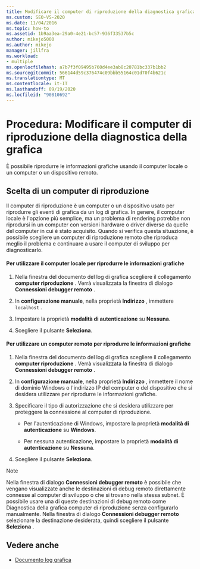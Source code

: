 ```yaml
---
title: Modificare il computer di riproduzione della diagnostica grafica
ms.custom: SEO-VS-2020
ms.date: 11/04/2016
ms.topic: how-to
ms.assetid: 1b9aa3ea-29a0-4e21-bc57-936f33537b5c
author: mikejo5000
ms.author: mikejo
manager: jillfra
ms.workload:
- multiple
ms.openlocfilehash: a7b7f3f09495b760d4ee3ab8c20781bc337b1bb2
ms.sourcegitcommit: 566144d59c376474c09bbb55164c01d70f4b621c
ms.translationtype: MT
ms.contentlocale: it-IT
ms.lasthandoff: 09/19/2020
ms.locfileid: "90810692"
---
```

# <a name="how-to-change-the-graphics-diagnostics-playback-machine"></a>Procedura: Modificare il computer di riproduzione della diagnostica della grafica
È possibile riprodurre le informazioni grafiche usando il computer locale o un computer o un dispositivo remoto.

## <a name="choosing-a-playback-machine"></a>Scelta di un computer di riproduzione
 Il computer di riproduzione è un computer o un dispositivo usato per riprodurre gli eventi di grafica da un log di grafica. In genere, il computer locale è l'opzione più semplice, ma un problema di rendering potrebbe non riprodursi in un computer con versioni hardware o driver diverse da quelle del computer in cui è stato acquisito. Quando si verifica questa situazione, è possibile scegliere un computer di riproduzione remoto che riproduca meglio il problema e continuare a usare il computer di sviluppo per diagnosticarlo.

#### <a name="to-use-the-local-machine-to-play-back-graphics-information"></a>Per utilizzare il computer locale per riprodurre le informazioni grafiche

1. Nella finestra del documento del log di grafica scegliere il collegamento **computer riproduzione** . Verrà visualizzata la finestra di dialogo **Connessioni debugger remoto** .

2. In **configurazione manuale**, nella proprietà **Indirizzo** , immettere `localhost` .

3. Impostare la proprietà **modalità di autenticazione** su **Nessuna**.

4. Scegliere il pulsante **Seleziona**.

#### <a name="to-use-a-remote-machine-to-play-back-graphics-information"></a>Per utilizzare un computer remoto per riprodurre le informazioni grafiche

1. Nella finestra del documento del log di grafica scegliere il collegamento **computer riproduzione** . Verrà visualizzata la finestra di dialogo **Connessioni debugger remoto** .

2. In **configurazione manuale**, nella proprietà **Indirizzo** , immettere il nome di dominio Windows o l'indirizzo IP del computer o del dispositivo che si desidera utilizzare per riprodurre le informazioni grafiche.

3. Specificare il tipo di autorizzazione che si desidera utilizzare per proteggere la connessione al computer di riproduzione.

    - Per l'autenticazione di Windows, impostare la proprietà **modalità di autenticazione** su **Windows**.

    - Per nessuna autenticazione, impostare la proprietà **modalità di autenticazione** su **Nessuna**.

4. Scegliere il pulsante **Seleziona**.

> [!NOTE]
> Nella finestra di dialogo **Connessioni debugger remoto** è possibile che vengano visualizzate anche le destinazioni di debug remoto direttamente connesse al computer di sviluppo o che si trovano nella stessa subnet. È possibile usare una di queste destinazioni di debug remoto come Diagnostica della grafica computer di riproduzione senza configurarlo manualmente. Nella finestra di dialogo **Connessioni debugger remoto** selezionare la destinazione desiderata, quindi scegliere il pulsante **Seleziona** .

## <a name="see-also"></a>Vedere anche
- [Documento log grafica](graphics-log-document.md)